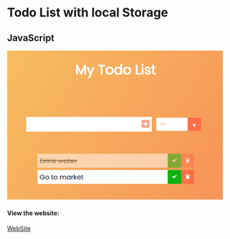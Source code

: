 # Todo List with local Storage

## JavaScript

![Preview](https://github.com/rmotafreitas/Todo-List-with-Javascript/blob/main/image.png)

#### View the website:

[WebSite](https://rmotafreitas.github.io/Todo-List-with-Javascript/)
